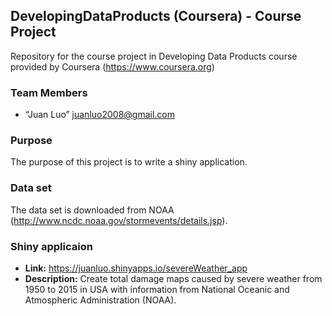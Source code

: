 ## DevelopingDataProducts (Coursera) - Course Project

Repository for the course project in Developing Data Products course provided by Coursera (https://www.coursera.org)

### Team Members
* “Juan Luo”  juanluo2008@gmail.com 

###  Purpose
The purpose of this project is to write a shiny application.

### Data set
The data set is downloaded from NOAA (http://www.ncdc.noaa.gov/stormevents/details.jsp). 

### Shiny applicaion
* **Link:** https://juanluo.shinyapps.io/severeWeather_app
* **Description:**
Create total damage maps caused by severe weather from 1950 to 2015 in USA with information from National Oceanic and Atmospheric Administration (NOAA).
